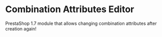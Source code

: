 # Combination Attributes Editor
PrestaShop 1.7 module that allows changing combination attributes after creation again!
